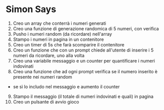 Simon Says
===

1. Creo un array che conterrà i numeri generati
1. Creo una funzione di generazione randomica di 5 numeri, con verifica
1. Pusho i numeri random (da ricordare) nell'array
1. Stampo i numeri in pagina in un contenitore
1. Creo un timer di 5s che farà scomparire il contenitore
1. Creo un funzione che con un prompt chiede all'utente di inserire i 5 numeri da ricordare, uno alla volta
1. Creo una variabile messaggio e un counter per quantificare i numeri indovinati
1. Creo una funzione che ad ogni prompt verifica se il numero inserito è presente nei numeri random
- se sì lo includo nel messaggio e aumento il counter
9. Stampo il messaggio (il totale di numeri indovinati e quali) in pagina
1. Creo un pulsante di avvio gioco